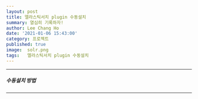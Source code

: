 ```yaml
---
layout: post
title: 엘라스틱서치 plugin 수동설치
summary: 열심히 기록하자!
author: Lee Chang Ho
date: '2021-01-06 15:43:00'
category: 프로젝트
published: true
image:  solr.png
tags:   엘라스틱서치 plugin 수동설치
---
```


 ---
##### 수동설치 방법
 ---
<!--stackedit_data:
eyJoaXN0b3J5IjpbLTQwMjk4NzIzOF19
-->